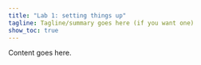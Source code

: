 ```yaml
---
title: "Lab 1: setting things up"
tagline: Tagline/summary goes here (if you want one)
show_toc: true
---
```


Content goes here.
